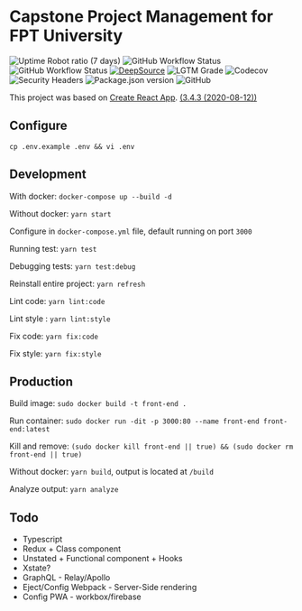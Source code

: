 # Capstone Project Management for FPT University

![Uptime Robot ratio (7 days)](https://img.shields.io/uptimerobot/ratio/7/m786179695-ca8baf58c0585a97280c726f)
![GitHub Workflow Status](https://img.shields.io/github/workflow/status/fptu-cms/front-end/CI?label=test&logo=github)
![GitHub Workflow Status](https://img.shields.io/github/workflow/status/fptu-cms/front-end/CD?logo=github)
[![DeepSource](https://deepsource.io/gh/fptu-cms/front-end.svg/?label=resolved+issues)](https://deepsource.io/gh/fptu-cms/front-end/?ref=repository-badge)
![LGTM Grade](https://img.shields.io/lgtm/grade/javascript/github/fptu-cms/front-end?logo=lgtm)
![Codecov](https://img.shields.io/codecov/c/github/fptu-cms/front-end?logo=codecov&token=VLMIXK11LQ)
![Security Headers](https://img.shields.io/security-headers?url=http%3A%2F%2Ffptu-cms.tk)
![Package.json version](https://img.shields.io/github/package-json/v/fptu-cms/front-end)
![GitHub](https://img.shields.io/github/license/fptu-cms/front-end)

This project was based on [Create React App](https://github.com/facebook/create-react-app). [(3.4.3 (2020-08-12))](https://github.com/facebook/create-react-app/blob/master/CHANGELOG.md)

## Configure

`cp .env.example .env && vi .env`

## Development

With docker: `docker-compose up --build -d`

Without docker: `yarn start`

Configure in `docker-compose.yml` file, default running on port `3000`

Running test: `yarn test`

Debugging tests: `yarn test:debug`

Reinstall entire project: `yarn refresh`

Lint code: `yarn lint:code`

Lint style : `yarn lint:style`

Fix code: `yarn fix:code`

Fix style: `yarn fix:style`

## Production

Build image: `sudo docker build -t front-end .`

Run container: `sudo docker run -dit -p 3000:80 --name front-end front-end:latest`

Kill and remove: `(sudo docker kill front-end || true) && (sudo docker rm front-end || true)`

Without docker: `yarn build`, output is located at `/build`

Analyze output: `yarn analyze`

## Todo

- Typescript
- Redux + Class component
- Unstated + Functional component + Hooks
- Xstate?
- GraphQL - Relay/Apollo
- Eject/Config Webpack - Server-Side rendering
- Config PWA - workbox/firebase

